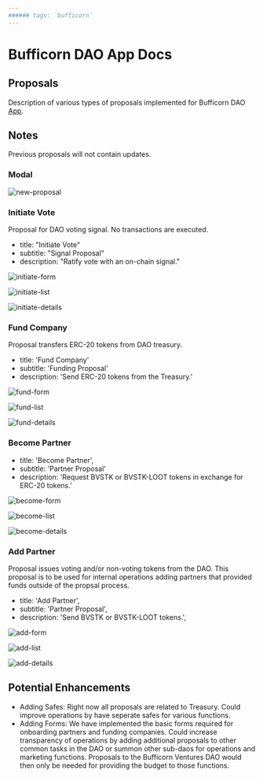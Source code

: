 ```yaml
---
###### tags: `bufficorn`
---
```


# Bufficorn DAO App Docs

## Proposals

Description of various types of proposals implemented for Bufficorn DAO [App](https://bison-narwhal.vercel.app/).

<!--
Some proposals have `As Is` and `Potential Enhancements` headings to explain current functionality and inspire ways to increase automation or add features.
-->

## Notes

Previous proposals will not contain updates.

### Modal

![new-proposal](https://github.com/0xBootleggers/bufficorn/assets/522182/10f92e63-27b1-4f34-816e-d8f7ddf80151)

### Initiate Vote

Proposal for DAO voting signal. No transactions are executed.

- title: "Initiate Vote"
- subtitle: "Signal Proposal"
- description: "Ratify vote with an on-chain signal."

![initiate-form](https://github.com/0xBootleggers/bufficorn/assets/522182/98fa1420-7efe-4e97-ba44-05f68ec56713)

![initiate-list](https://github.com/0xBootleggers/bufficorn/assets/522182/3ea576c5-c4c6-4340-aef8-c6f2c0ecc477)

![initiate-details](https://github.com/0xBootleggers/bufficorn/assets/522182/199e82c1-7f6d-44d3-bd0b-1ba317c8a9f6)

### Fund Company

Proposal transfers ERC-20 tokens from DAO treasury.

- title: 'Fund Company'
- subtitle: 'Funding Proposal'
- description: 'Send ERC-20 tokens from the Treasury.'

![fund-form](https://github.com/0xBootleggers/bufficorn/assets/522182/baee8fe6-f00a-440e-9b38-e88871a8f4d1)

![fund-list](https://github.com/0xBootleggers/bufficorn/assets/522182/da23bbbe-51e9-464f-b68c-ab36324d5871)

![fund-details](https://github.com/0xBootleggers/bufficorn/assets/522182/35cac0e8-bddd-430d-b58e-df6d242e92ac)

### Become Partner

- title: 'Become Partner',
- subtitle: 'Partner Proposal'
- description: 'Request BVSTK or BVSTK-LOOT tokens in exchange for ERC-20 tokens.'

![become-form](https://github.com/0xBootleggers/bufficorn/assets/522182/d875038c-706c-4d14-abb2-f56c4b483c20)

![become-list](https://github.com/0xBootleggers/bufficorn/assets/522182/94cc8cf9-4ff9-4aba-889f-0b6f0b9c90e9)

![become-details](https://github.com/0xBootleggers/bufficorn/assets/522182/cad4473c-f304-4dd0-b9ce-9ffcb952ef98)

### Add Partner

Proposal issues voting and/or non-voting tokens from the DAO. This proposal is to be used for internal operations adding partners that provided funds outside of the propsal process.

- title: 'Add Partner',
- subtitle: 'Partner Proposal',
- description: 'Send BVSTK or BVSTK-LOOT tokens.',

![add-form](https://github.com/0xBootleggers/bufficorn/assets/522182/ad5e559b-ab7f-4383-a150-f791cb216a7c)

![add-list](https://github.com/0xBootleggers/bufficorn/assets/522182/e5feaafe-17fc-49e5-b1b7-b8f3ad901d24)

![add-details](https://github.com/0xBootleggers/bufficorn/assets/522182/ddfcc3b0-e18f-440f-b246-090e5bea149d)

## Potential Enhancements

- Adding Safes: Right now all proposals are related to Treasury. Could improve operations by have seperate safes for various functions.
- Adding Forms: We have implemented the basic forms required for onboarding partners and funding companies. Could increase transparency of operations by adding additional proposals to other common tasks in the DAO or summon other sub-daos for operations and marketing functions. Proposals to the Bufficorn Ventures DAO would then only be needed for providing the budget to those functions.
